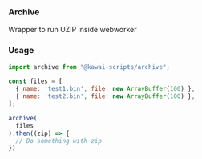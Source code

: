 ### Archive

Wrapper to run UZIP inside webworker

### Usage

```javascript
import archive from "@kawai-scripts/archive";

const files = [
  { name: 'test1.bin', file: new ArrayBuffer(100) },
  { name: 'test2.bin', file: new ArrayBuffer(100) },
];

archive(
  files
).then((zip) => {
  // Do something with zip
})
```
